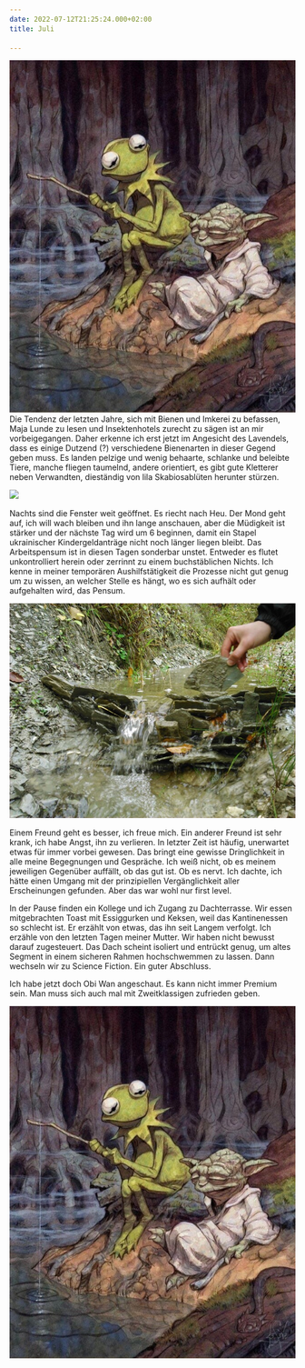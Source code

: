 ```yaml
---
date: 2022-07-12T21:25:24.000+02:00
title: Juli

---
```

![](/uploads/signal-2020-02-03-164836.jpg) Die Tendenz der letzten Jahre, sich mit Bienen und Imkerei zu befassen, Maja Lunde zu lesen und Insektenhotels zurecht zu sägen ist an mir vorbeigegangen. Daher erkenne ich erst jetzt im Angesicht des Lavendels, dass es einige Dutzend (?) verschiedene Bienenarten in dieser Gegend geben muss. Es landen pelzige und wenig behaarte, schlanke und beleibte Tiere, manche fliegen taumelnd, andere orientiert, es gibt gute Kletterer neben Verwandten, dieständig von lila Skabiosablüten herunter stürzen.

![](/uploads/pxl_20220616_181729491.jpg)

Nachts sind die Fenster weit geöffnet. Es riecht nach Heu. Der Mond geht auf, ich will wach bleiben und ihn lange anschauen, aber die Müdigkeit ist stärker und der nächste Tag wird um 6 beginnen, damit ein Stapel ukrainischer  Kindergeldanträge nicht noch länger liegen bleibt. Das Arbeitspensum ist in diesen Tagen sonderbar unstet. Entweder es flutet unkontrolliert herein oder zerrinnt zu einem buchstäblichen Nichts. Ich kenne in meiner temporären Aushilfstätigkeit die Prozesse nicht gut genug um zu wissen, an welcher Stelle es hängt, wo es sich aufhält oder aufgehalten wird, das Pensum.

![](/uploads/img_20171003_134447.jpg)

Einem Freund geht es besser, ich freue mich. Ein anderer Freund ist sehr krank, ich habe Angst, ihn zu verlieren. In letzter Zeit ist häufig, unerwartet etwas für immer vorbei gewesen. Das bringt eine gewisse Dringlichkeit in alle meine Begegnungen und Gespräche. Ich weiß nicht, ob es meinem jeweiligen Gegenüber auffällt, ob das gut ist. Ob es nervt. Ich dachte, ich hätte einen Umgang mit der prinzipiellen Vergänglichkeit aller Erscheinungen gefunden. Aber das war wohl nur first level.

In der Pause finden ein Kollege und ich Zugang zu Dachterrasse. Wir essen mitgebrachten Toast mit Essiggurken und Keksen, weil das Kantinenessen so schlecht ist. Er erzählt von etwas, das ihn seit Langem verfolgt. Ich erzähle von den letzten Tagen meiner Mutter. Wir haben nicht bewusst darauf zugesteuert. Das Dach scheint isoliert und entrückt genug, um altes Segment in einem sicheren Rahmen hochschwemmen zu lassen. Dann wechseln wir zu Science Fiction. Ein guter Abschluss.

Ich habe jetzt doch Obi Wan angeschaut. Es kann nicht immer Premium sein. Man muss sich auch mal mit Zweitklassigen zufrieden geben.

![](/uploads/signal-2020-02-03-164836.jpg)
